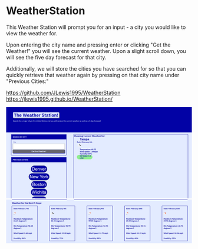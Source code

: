 # WeatherStation

This Weather Station will prompt you for an input - a city you would like to view the weather for.

Upon entering the city name and pressing enter or clicking "Get the Weather!" you will see the current weather. Upon a slight scroll down, you will see the five day forecast for that city. 

Additionally, we will store the cities you have searched for so that you can quickly retrieve that weather again by pressing on that city name under "Previous Cities:"

https://github.com/JLewis1995/WeatherStation
https://jlewis1995.github.io/WeatherStation/

![Current Weather Example](./assets/images/current.PNG)
![Future Weather Example](./assets/images/future.PNG)
